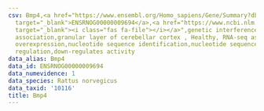 ```yaml
---
csv: Bmp4,<a href="https://www.ensembl.org/Homo_sapiens/Gene/Summary?db=core;g=ENSRNOG00000009694"
  target="_blank">ENSRNOG00000009694</a>,<a href="https://www.ncbi.nlm.nih.gov/pubmed/30467350"
  target="_blank"><i class="fas fa-file"></i></a>",genetic interference,functional
  association,granular layer of cerebellar cortex , Healthy, RNA-seq assay, hsf-1
  overexpression,nucleotide sequence identification,nucleotide sequence identification,transcriptional
  regulation,down-regulates activity
data_alias: Bmp4
data_id: ENSRNOG00000009694
data_numevidence: 1
data_species: Rattus norvegicus
data_taxid: '10116'
title: Bmp4
---
```

